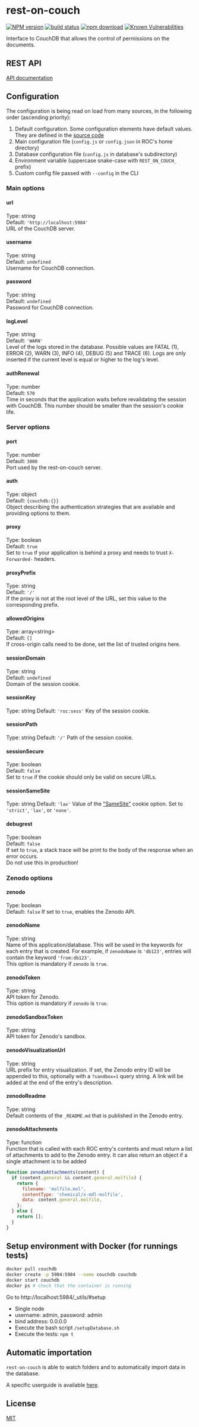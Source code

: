# rest-on-couch

[![NPM version][npm-image]][npm-url]
[![build status][ci-image]][ci-url]
[![npm download][download-image]][download-url]
[![Known Vulnerabilities][snyk-image]][snyk-url]

Interface to CouchDB that allows the control of permissions on the documents.

## REST API

[API documentation](API.md)

## Configuration

The configuration is being read on load from many sources, in the following order (ascending priority):

1. Default configuration. Some configuration elements have default values. They are defined in the [source code](./src/config/default.js)
2. Main configuration file (`config.js` or `config.json` in ROC's home directory)
3. Database configuration file (`config.js` in database's subdirectory)
4. Environment variable (uppercase snake-case with `REST_ON_COUCH_` prefix)
5. Custom config file passed with `--config` in the CLI

### Main options

#### url

Type: string  
Default: `'http://localhost:5984'`  
URL of the CouchDB server.

#### username

Type: string  
Default: `undefined`  
Username for CouchDB connection.

#### password

Type: string  
Default: `undefined`  
Password for CouchDB connection.

#### logLevel

Type: string  
Default: `'WARN'`  
Level of the logs stored in the database. Possible values are FATAL (1), ERROR (2), WARN (3), INFO (4), DEBUG (5) and TRACE (6).
Logs are only inserted if the current level is equal or higher to the log's level.

#### authRenewal

Type: number  
Default: `570`  
Time in seconds that the application waits before revalidating the session with CouchDB.
This number should be smaller than the session's cookie life.

### Server options

#### port

Type: number  
Default: `3000`  
Port used by the rest-on-couch server.

#### auth

Type: object  
Default: `{couchdb:{}}`  
Object describing the authentication strategies that are available and providing options to them.

#### proxy

Type: boolean  
Default: `true`  
Set to `true` if your application is behind a proxy and needs to trust `X-Forwarded-` headers.

#### proxyPrefix

Type: string  
Default: `'/'`  
If the proxy is not at the root level of the URL, set this value to the corresponding prefix.

#### allowedOrigins

Type: array\<string>  
Default: `[]`  
If cross-origin calls need to be done, set the list of trusted origins here.

#### sessionDomain

Type: string  
Default: `undefined`  
Domain of the session cookie.

#### sessionKey

Type: string
Default: `'roc:sess'`
Key of the session cookie.

#### sessionPath

Type: string
Default: `'/'`
Path of the session cookie.

#### sessionSecure

Type: boolean  
Default: `false`  
Set to `true` if the cookie should only be valid on secure URLs.

#### sessionSameSite

Type: string
Default: `'lax'`
Value of the ["SameSite"](https://developer.mozilla.org/en-US/docs/Web/HTTP/Headers/Set-Cookie/SameSite) cookie option. Set to `'strict'`, `'lax'`, or `'none'`.

#### debugrest

Type: boolean  
Default: `false`  
If set to `true`, a stack trace will be print to the body of the response when an error occurs.  
Do not use this in production!

### Zenodo options

#### zenodo

Type: boolean  
Default: `false`
If set to `true`, enables the Zenodo API.

#### zenodoName

Type: string  
Name of this application/database. This will be used in the keywords for each
entry that is created. For example, if `zenodoName` is `'db123'`, entries will
contain the keyword `'from:db123'`.  
This option is mandatory if `zenodo` is `true`.

#### zenodoToken

Type: string  
API token for Zenodo.  
This option is mandatory if `zenodo` is `true`.

#### zenodoSandboxToken

Type: string  
API token for Zenodo's sandbox.

#### zenodoVisualizationUrl

Type: string  
URL prefix for entry visualization. If set, the Zenodo entry ID will be appended
to this, optionally with a `?sandbox=1` query string. A link will be added at the
end of the entry's description.

#### zenodoReadme

Type: string  
Default contents of the `_README.md` that is published in the Zenodo entry.

#### zenodoAttachments

Type: function  
Function that is called with each ROC entry's contents and must return a list of
attachments to add to the Zenodo entry. It can also return an object if a single
attachment is to be added

```js
function zenodoAttachments(content) {
  if (content.general && content.general.molfile) {
    return {
      filename: 'molfile.mol',
      contentType: 'chemical/x-mdl-molfile',
      data: content.general.molfile,
    };
  } else {
    return [];
  }
}
```

## Setup environment with Docker (for runnings tests)

```bash
docker pull couchdb
docker create -p 5984:5984 --name couchdb couchdb
docker start couchdb
docker ps # check that the container is running
```

Go to http://localhost:5984/_utils/#setup

- Single node
- username: admin, password: admin
- bind address: 0.0.0.0
- Execute the bash script `/setupDatabase.sh`
- Execute the tests: `npm t`

## Automatic importation

`rest-on-couch` is able to watch folders and to automatically import data in the database.

A specific userguide is available [here](import.md).

## License

[MIT](./LICENSE)

[npm-image]: https://img.shields.io/npm/v/rest-on-couch.svg
[npm-url]: https://www.npmjs.com/package/rest-on-couch
[ci-image]: https://github.com/mljs/matrix/workflows/Node.js%20CI/badge.svg?branch=master
[ci-url]: https://github.com/mljs/matrix/actions?query=workflow%3A%22Node.js+CI%22
[download-image]: https://img.shields.io/npm/dm/rest-on-couch.svg
[download-url]: https://www.npmjs.com/package/rest-on-couch
[snyk-image]: https://snyk.io/test/github/cheminfo/rest-on-couch/badge.svg
[snyk-url]: https://snyk.io/test/github/cheminfo/rest-on-couch
